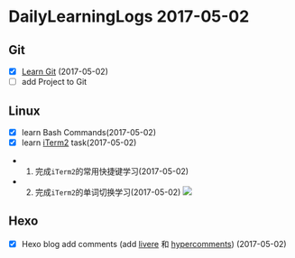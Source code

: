 
# DailyLearningLogs  2017-05-02

## Git

- [x] [Learn Git](https://www.codecademy.com/learn/learn-git) (2017-05-02)
- [ ] add Project to Git

## Linux
- [x] learn Bash Commands(2017-05-02)
- [x] learn [iTerm2](https://www.iterm2.com/) task(2017-05-02)
- 1. 完成`iTerm2`的常用快捷键学习(2017-05-02)
- 2. 完成`iTerm2`的单词切换学习(2017-05-02)
 ![](http://oc98nass3.bkt.clouddn.com/14936861394836.jpg)

## Hexo
- [x] Hexo blog add comments (add [livere](https://livere.com/insight/managereply/period) 和
[hypercomments](http://admin.hypercomments.com/comments/approve/90397)) (2017-05-02)


